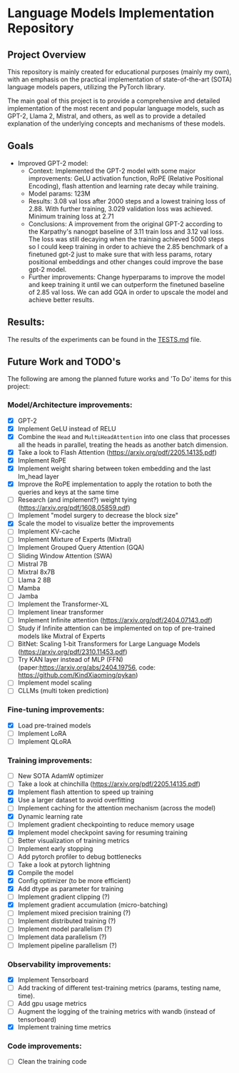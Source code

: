# Language Models Implementation Repository

## Project Overview

This repository is mainly created for educational purposes (mainly my own), with an emphasis on the practical implementation of state-of-the-art (SOTA) language models papers, utilizing the PyTorch library.

The main goal of this project is to provide a comprehensive and detailed implementation of the most recent and popular language models, such as GPT-2, Llama 2, Mistral, and others, as well as to provide a detailed explanation of the underlying concepts and mechanisms of these models.

## Goals
- Improved GPT-2 model:
  - Context: Implemented the GPT-2 model with some major improvements: GeLU activation function, RoPE (Relative Positional Encoding), flash attention and learning rate decay while training.
  - Model params: 123M
  - Results: 3.08 val loss after 2000 steps and a lowest training loss of 2.88. With further training, 3.029 validation loss was achieved. Minimum training loss at 2.71
  - Conclusions: A improvement from the original GPT-2 according to the Karpathy's nanogpt baseline of 3.11 train loss and 3.12 val loss. The loss was still decaying when the training achieved 5000 steps so I could keep training in order to achieve the 2.85 benchmark of a finetuned gpt-2 just to make sure that with less params, rotary positional embeddings and other changes could improve the base gpt-2 model.
  - Further improvements: Change hyperparams to improve the model and keep training it until we can outperform the finetuned baseline of 2.85 val loss. We can add GQA in order to upscale the model and achieve better results.

## Results:
The results of the experiments can be found in the [TESTS.md](TESTS.md) file.

## Future Work and TODO's

The following are among the planned future works and 'To Do' items for this project:

### Model/Architecture improvements:

- [x] GPT-2
- [x] Implement GeLU instead of RELU
- [x] Combine the `Head` and `MultiHeadAttention` into one class that processes all the heads in parallel, treating the heads as another batch dimension.
- [x] Take a look to Flash Attention (https://arxiv.org/pdf/2205.14135.pdf)
- [x] Implement RoPE
- [x] Implement weight sharing between token embedding and the last lm_head layer
- [x] Improve the RoPE implementation to apply the rotation to both the queries and keys at the same time
- [ ] Research (and implement?) weight tying (https://arxiv.org/pdf/1608.05859.pdf)
- [ ] Implement "model surgery to decrease the block size"
- [x] Scale the model to visualize better the improvements
- [ ] Implement KV-cache
- [ ] Implement Mixture of Experts (Mixtral)
- [ ] Implement Grouped Query Attention (GQA)
- [ ] Sliding Window Attention (SWA)
- [ ] Mistral 7B
- [ ] Mixtral 8x7B
- [ ] Llama 2 8B
- [ ] Mamba
- [ ] Jamba
- [ ] Implement the Transformer-XL
- [ ] Implement linear transformer
- [ ] Implement Infinite attention (https://arxiv.org/pdf/2404.07143.pdf)
- [ ] Study if Infinite attention can be implemented on top of pre-trained models like Mixtral of Experts
- [ ] BitNet: Scaling 1-bit Transformers for Large Language Models (https://arxiv.org/pdf/2310.11453.pdf)
- [ ] Try KAN layer instead of MLP (FFN) (paper:https://arxiv.org/abs/2404.19756, code: https://github.com/KindXiaoming/pykan)
- [ ] Implement model scaling
- [ ] CLLMs (multi token prediction)

### Fine-tuning improvements:

- [x] Load pre-trained models
- [ ] Implement LoRA
- [ ] Implement QLoRA

### Training improvements:

- [ ] New SOTA AdamW optimizer
- [ ] Take a look at chinchilla (https://arxiv.org/pdf/2205.14135.pdf)
- [x] Implement flash attention to speed up training
- [x] Use a larger dataset to avoid overfitting
- [ ] Implement caching for the attention mechanism (across the model)
- [x] Dynamic learning rate
- [ ] Implement gradient checkpointing to reduce memory usage
- [x] Implement model checkpoint saving for resuming training
- [ ] Better visualization of training metrics
- [ ] Implement early stopping
- [ ] Add pytorch profiler to debug bottlenecks
- [ ] Take a look at pytorch lightning
- [x] Compile the model
- [x] Config optimizer (to be more efficient)
- [x] Add dtype as parameter for training
- [ ] Implement gradient clipping (?)
- [x] Implement gradient accumulation (micro-batching)
- [ ] Implement mixed precision training (?)
- [ ] Implement distributed training (?)
- [ ] Implement model parallelism (?)
- [ ] Implement data parallelism (?)
- [ ] Implement pipeline parallelism (?)

### Observability improvements:

- [x] Implement Tensorboard
- [ ] Add tracking of different test-training metrics (params, testing name, time). 
- [ ] Add gpu usage metrics
- [ ] Augment the logging of the training metrics with wandb (instead of tensorboard)
- [x] Implement training time metrics

### Code improvements:
- [ ] Clean the training code
